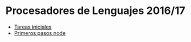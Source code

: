 # Procesadores de Lenguajes 2016/17
- [Tareas iniciales](https://github.com/ULL-ESIT-PL-1617/tareas-iniciales-daniel-alejandro-aduanich)
- [Primeros pasos node](https://github.com/ULL-ESIT-PL-1617/primeros-pasos-en-nodejs-daniel-alejandro-aduanich)

